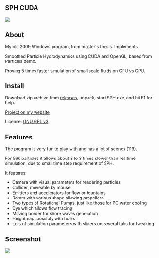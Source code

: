 ## SPH CUDA

![](https://raw.githubusercontent.com/cryham/sph-cuda/master/demo-screen.jpg)


## About

My old 2009 Windows program, from master's thesis. Implements

Smoothed Particle Hydrodynamics using CUDA and OpenGL, based from Particles demo.

Proving 5 times faster simulation of small scale fluids on GPU vs CPU.


## Install

Download zip archive from [releases](https://github.com/cryham/sph-cuda/releases), unpack, start SPH.exe, and hit F1 for help.


[Project on my website](https://github.com/cryham/sph-cuda/)

License: [GNU GPL v3](http://www.gnu.org/licenses/gpl-3.0.en.html).


## Features

The program is very fun to play with and has a lot of scenes (119).

For 56k particles it allows about 2 to 3 times slower than realtime simulation, due to small time step requirement of SPH.


It features:

- Camera with visual parameters for rendering particles
- Collider, moveable by mouse
- Emitters and accelerators for flow or fountains
- Rotors with various shape allowing propellers
- Two types of Rotational Pumps, just like those for PC water cooling
- Dye which allows flow tracing
- Moving border for shore waves generation
- Heightmap, possibly with holes
- Lots of simulation parameters with sliders on several tabs for tweaking


## Screenshot

![](https://raw.githubusercontent.com/cryham/sph-cuda/master/program-screen.jpg)
